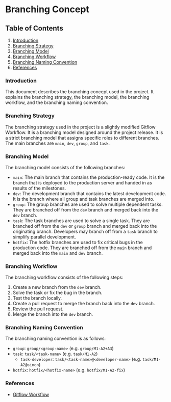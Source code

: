 # Branching Concept

## Table of Contents
1. [Introduction](#introduction)
2. [Branching Strategy](#branching-strategy)
3. [Branching Model](#branching-model)
4. [Branching Workflow](#branching-workflow)
5. [Branching Naming Convention](#branching-naming-convention)
6. [References](#references)

### Introduction
This document describes the branching concept used in the project. It explains the branching strategy, the branching model, the branching workflow, and the branching naming convention.

### Branching Strategy
The branching strategy used in the project is a slightly modified Gitflow Workflow. It is a branching model designed around the project release. It is a strict branching model that assigns specific roles to different branches. The main branches are `main`, `dev`, `group`, and `task`.

### Branching Model
The branching model consists of the following branches:
- `main`: The main branch that contains the production-ready code. It is the branch that is deployed to the production server and handed in as results of the milestones.
- `dev`: The development branch that contains the latest development code. It is the branch where all group and task branches are merged into.
- `group`: The group branches are used to solve multiple dependent tasks. They are branched off from the `dev` branch and merged back into the `dev` branch.
- `task`: The task branches are used to solve a single task. They are branched off from the `dev` or `group` branch and merged back into the originating branch. Developers may branch off from a `task` branch to simplify parallel development.
- `hotfix`: The hotfix branches are used to fix critical bugs in the production code. They are branched off from the `main` branch and merged back into the `main` and `dev` branch.

### Branching Workflow
The branching workflow consists of the following steps:
1. Create a new branch from the `dev` branch.
2. Solve the task or fix the bug in the branch.
3. Test the branch locally.
4. Create a pull request to merge the branch back into the `dev` branch.
5. Review the pull request.
6. Merge the branch into the `dev` branch.

### Branching Naming Convention
The branching naming convention is as follows:
- `group`: `group/<group-name>` (e.g. `group/M1-A2+A3`)
- `task`: `task/<task-name>` (e.g. `task/M1-A2`)
    - `task-developer`: `task/<task-name>@<developer-name>` (e.g. `task/M1-A2@simon`)
- `hotfix`: `hotfix/<hotfix-name>` (e.g. `hotfix/M1-A2-fix`)

### References
- [Gitflow Workflow](https://www.atlassian.com/git/tutorials/comparing-workflows/gitflow-workflow)
